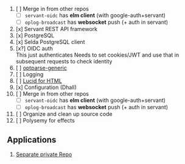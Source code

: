 

1. [ ] Merge in from other repos
    - [ ] `servant-oidc` has **elm client** (with google-auth+servant)
    - [ ] `oplog-broadcast` has **websocket** push (+ auth in servant)
1. [x] Servant REST API framework
1. [x] PostgreSQL
1. [x] Selda PostgreSQL client
1. [x?] OIDC auth\
      This just authenticates
      Needs to set cookies/JWT and use that in subsequent
      requests to check identity
1. [ ] [optparse-generic](https://hackage.haskell.org/package/optparse-generic-1.4.4/docs/Options-Generic.html)
1. [ ] Logging
1. [ ] [Lucid for HTML](https://hackage.haskell.org/package/lucid)
1. [x] Configuration (Dhall)
1. [ ] Merge in from other repos
   - [ ] `servant-oidc` has **elm client** (with google-auth+servant)
   - [ ] `oplog-broadcast` has **websocket** push (+ auth in servant)
1. [ ] Organize and clean up source code
1. [ ] Polysemy for effects

## Applications
1. [Separate private Repo](https://github.com/mudont/project_ideas.git)